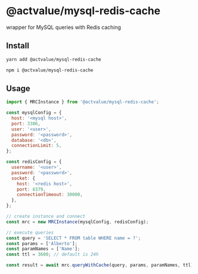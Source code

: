 # @actvalue/mysql-redis-cache

wrapper for MySQL queries with Redis caching

## Install

```bash
yarn add @actvalue/mysql-redis-cache
```

```bash
npm i @actvalue/mysql-redis-cache
```

## Usage

```javascript
import { MRCInstance } from '@actvalue/mysql-redis-cache';

const mysqlConfig = {
  host: '<mysql host>',
  port: 3306,
  user: '<user>',
  password: '<password>',
  database: '<db>',
  connectionLimit: 5,
};

const redisConfig = {
  username: '<user>',
  password: '<password>',
  socket: {
    host: '<redis host>',
    port: 6379,
    connectionTimeout: 30000,
  },
};

// create instance and connect
const mrc = new MRCInstance(mysqlConfig, redisConfig);

// execute queries
const query = 'SELECT * FROM table WHERE name = ?';
const params = ['Alberto'];
const paramNames = ['Name'];
const ttl = 3600; // default is 24h

const result = await mrc.queryWithCache(query, params, paramNames, ttl);
```
